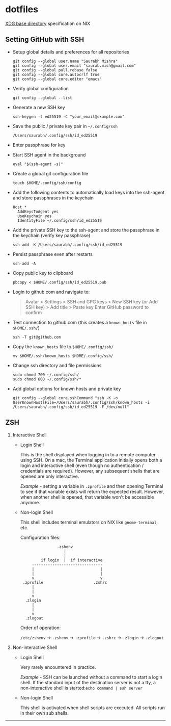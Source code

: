 # dotfiles

[XDG base directory][1] specification on NIX


## Setting GitHub with SSH

+ Setup global details and preferences for all repositories

  ```
  git config --global user.name "Saurabh Mishra"
  git config --global user.email "saurab.mish@gmail.com"
  git config --global pull.rebase false
  git config --global core.autocrlf true
  git config --global core.editor "emacs"
  ```

+ Verify global configuration

  `git config --global --list`

+ Generate a new SSH key

  `ssh-keygen -t ed25519 -C "your_email@example.com"`

+ Save the public / private key pair in `~/.config/ssh`

  `/Users/saurabh/.config/ssh/id_ed25519`

+ Enter passphrase for key

+ Start SSH agent in the background

  `eval "$(ssh-agent -s)"`

+ Create a global git configuration file

  `touch $HOME/.config/ssh/config`

+ Add the following contents to automatically load keys into the ssh-agent and store passphrases in the keychain

  ```
  Host *
    AddKeysToAgent yes
    UseKeychain yes
    IdentityFile ~/.config/ssh/id_ed25519
  ```

+ Add the private SSH key to the ssh-agent and store the passphrase in the keychain (verify key passphrase)

  `ssh-add -K /Users/saurabh/.config/ssh/id_ed25519`

+ Persist passphrase even after restarts

  `ssh-add -A`

+ Copy public key to clipboard

  `pbcopy < $HOME/.config/ssh/id_ed25519.pub`

+ Login to github.com and navigate to:

  > Avatar > Settings > SSH and GPG keys > New SSH key (or Add SSH key) > Add title > Paste key
  > Enter GitHub password to confirm

+ Test connection to github.com (this creates a `known_hosts` file in `$HOME/.ssh/`)

  `ssh -T git@github.com`

+ Copy the `known_hosts` file to `$HOME/.config/ssh/`

  `mv $HOME/.ssh/known_hosts $HOME/.config/ssh/`

+ Change ssh directory and file permissions

  ```
  sudo chmod 700 ~/.config/ssh/
  sudo chmod 600 ~/.config/ssh/*
  ```

+ Add global options for known hosts and private key

  `git config --global core.sshCommand "ssh -K -o UserKnownHostsFile=/Users/saurabh/.config/ssh/known_hosts -i /Users/saurabh/.config/ssh/id_ed25519 -F /dev/null"`


## ZSH

1. Interactive Shell

   + Login Shell

     This is the shell displayed when logging in to a remote computer using SSH. On a mac, the Terminal application initially opens both a login and interactive shell (even though no authentication / credentials are required). However, any subsequent shells that are opened are only interactive.

     *Example* - setting a variable in `.zprofile` and then opening Terminal to see if that variable exists will return the expected result. However, when another shell is opened, that variable won't be accessible anymore.

   + Non-login Shell

     This shell includes terminal emulators on NIX like `gnome-terminal`, etc.

     Configuration files:
     ```
                     .zshenv
                        |
                        |
              if login  |  if interactive
          -------------------------------
          |                             |
          |                             |
          v                             v
      .zprofile                      .zshrc
          |
          |
          v
       .zlogin
          |
          |
          v
       .zlogout
      ```

     Order of operation:

     `/etc/zshenv` -> `.zshenv` -> `.zprofile` -> `.zshrc` -> `.zlogin` -> `.zlogout`

2. Non-interactive Shell

   + Login Shell

     Very rarely encountered in practice.

     *Example* - SSH can be launched without a command to start a login shell. If the standard input of the destination server is not a tty, a non-interactive shell is started:`echo command | ssh server`

   + Non-login Shell

     This shell is activated when shell scripts are executed. All scripts run in their own sub shells.

----

[1]: https://wiki.archlinux.org/index.php/XDG_Base_Directory
